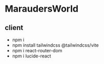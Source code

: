 # MaraudersWorld
## client
- npm i
- npm install tailwindcss @tailwindcss/vite
- npm i react-router-dom
- npm i lucide-react